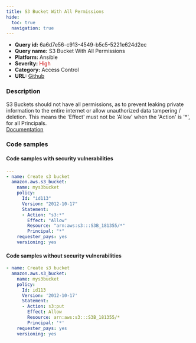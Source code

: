 ```yaml
---
title: S3 Bucket With All Permissions
hide:
  toc: true
  navigation: true
---
```


<style>
  .highlight .hll {
    background-color: #ff171742;
  }
  .md-content {
    max-width: 1100px;
    margin: 0 auto;
  }
</style>

-   **Query id:** 6a6d7e56-c913-4549-b5c5-5221e624d2ec
-   **Query name:** S3 Bucket With All Permissions
-   **Platform:** Ansible
-   **Severity:** <span style="color:#C00">High</span>
-   **Category:** Access Control
-   **URL:** [Github](https://github.com/Checkmarx/kics/tree/master/assets/queries/ansible/aws/s3_bucket_with_all_permissions)

### Description
S3 Buckets should not have all permissions, as to prevent leaking private information to the entire internet or allow unauthorized data tampering / deletion. This means the 'Effect' must not be 'Allow' when the 'Action' is '*', for all Principals.<br>
[Documentation](https://docs.ansible.com/ansible/latest/collections/amazon/aws/s3_bucket_module.html#parameter-policy)

### Code samples
#### Code samples with security vulnerabilities
```yaml title="Positive test num. 1 - yaml file" hl_lines="5"
---
- name: Create s3 bucket
  amazon.aws.s3_bucket:
    name: mys3bucket
    policy:
      Id: "id113"
      Version: "2012-10-17"
      Statement:
      - Action: "s3:*"
        Effect: "Allow"
        Resource: "arn:aws:s3:::S3B_181355/*"
        Principal: "*"
    requester_pays: yes
    versioning: yes

```


#### Code samples without security vulnerabilities
```yaml title="Negative test num. 1 - yaml file"
- name: Create s3 bucket
  amazon.aws.s3_bucket:
    name: mys3bucket
    policy:
      Id: id113
      Version: '2012-10-17'
      Statement:
      - Action: s3:put
        Effect: Allow
        Resource: arn:aws:s3:::S3B_181355/*
        Principal: '*'
    requester_pays: yes
    versioning: yes

```
